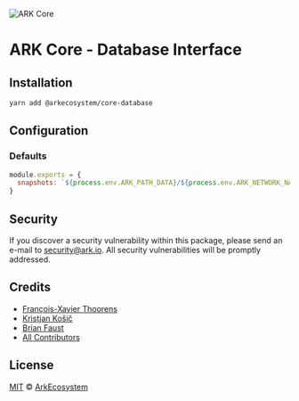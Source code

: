 ![ARK Core](https://i.imgur.com/1aP6F2o.png)

# ARK Core - Database Interface

## Installation

```bash
yarn add @arkecosystem/core-database
```

## Configuration

### Defaults

```js
module.exports = {
  snapshots: `${process.env.ARK_PATH_DATA}/${process.env.ARK_NETWORK_NAME}/snapshots`
}
```

## Security

If you discover a security vulnerability within this package, please send an e-mail to security@ark.io. All security vulnerabilities will be promptly addressed.

## Credits

- [François-Xavier Thoorens](https://github.com/fix)
- [Kristjan Košič](https://github.com/kristjank)
- [Brian Faust](https://github.com/faustbrian)
- [All Contributors](../../../../contributors)

## License

[MIT](LICENSE) © [ArkEcosystem](https://ark.io)
